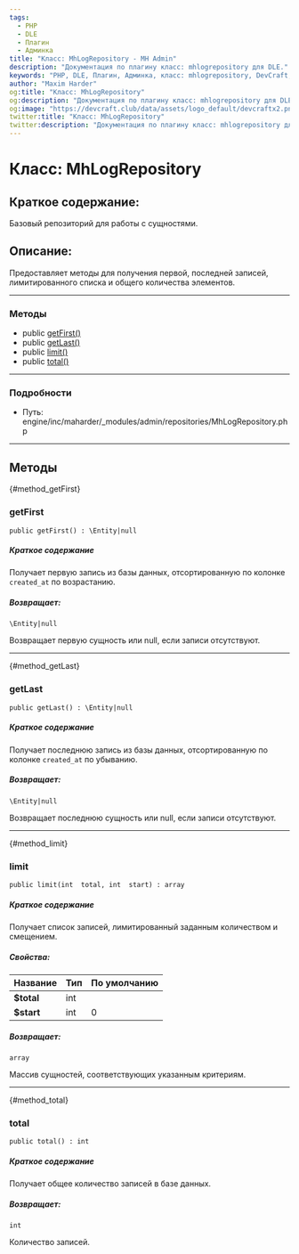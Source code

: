 ```yaml
---
tags:
  - PHP
  - DLE
  - Плагин
  - Админка
title: "Класс: MhLogRepository - MH Admin"
description: "Документация по плагину класс: mhlogrepository для DLE."
keywords: "PHP, DLE, Плагин, Админка, класс: mhlogrepository, DevCraft, документация"
author: "Maxim Harder"
og:title: "Класс: MhLogRepository"
og:description: "Документация по плагину класс: mhlogrepository для DLE."
og:image: "https://devcraft.club/data/assets/logo_default/devcraftx2.png"
twitter:title: "Класс: MhLogRepository"
twitter:description: "Документация по плагину класс: mhlogrepository для DLE."
---
```


# Класс: MhLogRepository

## Краткое содержание:

Базовый репозиторий для работы с сущностями.

## Описание:

Предоставляет методы для получения первой, последней записей, лимитированного списка и общего количества элементов.


---

### Методы

* public [getFirst()](#method_getFirst)
* public [getLast()](#method_getLast)
* public [limit()](#method_limit)
* public [total()](#method_total)

---

### Подробности

* Путь: engine/inc/maharder/_modules/admin/repositories/MhLogRepository.php

---

## Методы

[](){#method_getFirst}

### getFirst

```
public getFirst() : \Entity|null
```

##### Краткое содержание

Получает первую запись из базы данных, отсортированную по колонке `created_at` по возрастанию.

##### Возвращает:

```
\Entity|null
```

Возвращает первую сущность или null, если записи отсутствуют.

---

[](){#method_getLast}

### getLast

```
public getLast() : \Entity|null
```

##### Краткое содержание

Получает последнюю запись из базы данных, отсортированную по колонке `created_at` по убыванию.

##### Возвращает:

```
\Entity|null
```

Возвращает последнюю сущность или null, если записи отсутствуют.

---

[](){#method_limit}

### limit

```
public limit(int  total, int  start) : array
```

##### Краткое содержание

Получает список записей, лимитированный заданным количеством и смещением.

##### Свойства:

| Название   | Тип | По умолчанию |
|------------|-----|--------------|
| **$total** | int |              |
| **$start** | int | 0            |

##### Возвращает:

```
array
```

Массив сущностей, соответствующих указанным критериям.

---

[](){#method_total}

### total

```
public total() : int
```

##### Краткое содержание

Получает общее количество записей в базе данных.

##### Возвращает:

```
int
```

Количество записей.
